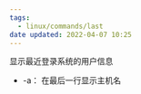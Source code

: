 ```yaml
---
tags:
  - linux/commands/last
date updated: 2022-04-07 10:25
---
```


显示最近登录系统的用户信息

- -a： 在最后一行显示主机名
